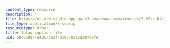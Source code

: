 ```yaml
---
content_type: resource
description: ''
file: https://ol-ocw-studio-app-qa.s3.amazonaws.com/courses/5-07sc-biological-chemistry-i-fall-2013/b8c6c887e435ca2fd18c83a6d307abfe_4BwB43Smu7o.srt
file_type: application/x-subrip
resourcetype: Other
title: 3play caption file
uid: b8c6c887-e435-ca2f-d18c-83a6d307abfe
---
```

